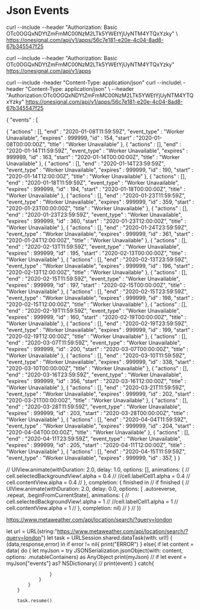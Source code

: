 #  Json Events

 
 curl --include  --header "Authorization: Basic OTc0OGQxNDYtZmFmMC00NzM2LTk5YWEtYjUyNTM4YTQxYzky" \  https://onesignal.com/api/v1/apps/56c7e181-e20e-4c04-8ad8-67b345547f25
 
 curl --include  --header "Authorization: Basic OTc0OGQxNDYtZmFmMC00NzM2LTk5YWEtYjUyNTM4YTQxYzky" https://onesignal.com/api/v1/apps
 
 
 curl --include -header "Content-Type: application/json" curl --include\ -header "Content-Type: application/json" \ --header "Authorization:OTc0OGQxNDYtZmFmMC00NzM2LTk5YWEtYjUyNTM4YTQxYzky"  https://onesignal.com/api/v1/apps/56c7e181-e20e-4c04-8ad8-67b345547f25


{
"events" : [
   
   {
      "actions" : [],
      "end" : "2020-01-08T11:59:59Z",
      "event_type" : "Worker Unavailable",
      "expires" : 999999,
      "id" : 154,
      "start" : "2020-01-08T00:00:00Z",
      "title" : "Worker Unavailable"
   },
   {
      "actions" : [],
      "end" : "2020-01-14T11:59:59Z",
      "event_type" : "Worker Unavailable",
      "expires" : 999999,
      "id" : 163,
      "start" : "2020-01-14T00:00:00Z",
      "title" : "Worker Unavailable"
   },
   {
      "actions" : [],
      "end" : "2020-01-14T23:59:59Z",
      "event_type" : "Worker Unavailable",
      "expires" : 999999,
      "id" : 190,
      "start" : "2020-01-14T12:00:00Z",
      "title" : "Worker Unavailable"
   },
   {
      "actions" : [],
      "end" : "2020-01-18T11:59:59Z",
      "event_type" : "Worker Unavailable",
      "expires" : 999999,
      "id" : 194,
      "start" : "2020-01-18T00:00:00Z",
      "title" : "Worker Unavailable"
   },
   {
      "actions" : [],
      "end" : "2020-01-23T11:59:59Z",
      "event_type" : "Worker Unavailable",
      "expires" : 999999,
      "id" : 359,
      "start" : "2020-01-23T00:00:00Z",
      "title" : "Worker Unavailable"
   },
   {
      "actions" : [],
      "end" : "2020-01-23T23:59:59Z",
      "event_type" : "Worker Unavailable",
      "expires" : 999999,
      "id" : 360,
      "start" : "2020-01-23T12:00:00Z",
      "title" : "Worker Unavailable"
   },
   {
      "actions" : [],
      "end" : "2020-01-24T23:59:59Z",
      "event_type" : "Worker Unavailable",
      "expires" : 999999,
      "id" : 361,
      "start" : "2020-01-24T12:00:00Z",
      "title" : "Worker Unavailable"
   },
   {
      "actions" : [],
      "end" : "2020-02-13T11:59:59Z",
      "event_type" : "Worker Unavailable",
      "expires" : 999999,
      "id" : 195,
      "start" : "2020-02-13T00:00:00Z",
      "title" : "Worker Unavailable"
   },
   {
      "actions" : [],
      "end" : "2020-02-13T23:59:59Z",
      "event_type" : "Worker Unavailable",
      "expires" : 999999,
      "id" : 196,
      "start" : "2020-02-13T12:00:00Z",
      "title" : "Worker Unavailable"
   },
   {
      "actions" : [],
      "end" : "2020-02-15T11:59:59Z",
      "event_type" : "Worker Unavailable",
      "expires" : 999999,
      "id" : 197,
      "start" : "2020-02-15T00:00:00Z",
      "title" : "Worker Unavailable"
   },
   {
      "actions" : [],
      "end" : "2020-02-15T23:59:59Z",
      "event_type" : "Worker Unavailable",
      "expires" : 999999,
      "id" : 198,
      "start" : "2020-02-15T12:00:00Z",
      "title" : "Worker Unavailable"
   },
   {
      "actions" : [],
      "end" : "2020-02-19T11:59:59Z",
      "event_type" : "Worker Unavailable",
      "expires" : 999999,
      "id" : 160,
      "start" : "2020-02-19T00:00:00Z",
      "title" : "Worker Unavailable"
   },
   {
      "actions" : [],
      "end" : "2020-02-19T23:59:59Z",
      "event_type" : "Worker Unavailable",
      "expires" : 999999,
      "id" : 199,
      "start" : "2020-02-19T12:00:00Z",
      "title" : "Worker Unavailable"
   },
   {
      "actions" : [],
      "end" : "2020-03-07T11:59:59Z",
      "event_type" : "Worker Unavailable",
      "expires" : 999999,
      "id" : 200,
      "start" : "2020-03-07T00:00:00Z",
      "title" : "Worker Unavailable"
   },
   {
      "actions" : [],
      "end" : "2020-03-10T11:59:59Z",
      "event_type" : "Worker Unavailable",
      "expires" : 999999,
      "id" : 338,
      "start" : "2020-03-10T00:00:00Z",
      "title" : "Worker Unavailable"
   },
   {
      "actions" : [],
      "end" : "2020-03-16T23:59:59Z",
      "event_type" : "Worker Unavailable",
      "expires" : 999999,
      "id" : 356,
      "start" : "2020-03-16T12:00:00Z",
      "title" : "Worker Unavailable"
   },
   {
      "actions" : [],
      "end" : "2020-03-21T11:59:59Z",
      "event_type" : "Worker Unavailable",
      "expires" : 999999,
      "id" : 202,
      "start" : "2020-03-21T00:00:00Z",
      "title" : "Worker Unavailable"
   },
   {
      "actions" : [],
      "end" : "2020-03-28T11:59:59Z",
      "event_type" : "Worker Unavailable",
      "expires" : 999999,
      "id" : 203,
      "start" : "2020-03-28T00:00:00Z",
      "title" : "Worker Unavailable"
   },
   {
      "actions" : [],
      "end" : "2020-04-04T11:59:59Z",
      "event_type" : "Worker Unavailable",
      "expires" : 999999,
      "id" : 204,
      "start" : "2020-04-04T00:00:00Z",
      "title" : "Worker Unavailable"
   },
   {
      "actions" : [],
      "end" : "2020-04-11T23:59:59Z",
      "event_type" : "Worker Unavailable",
      "expires" : 999999,
      "id" : 205,
      "start" : "2020-04-11T12:00:00Z",
      "title" : "Worker Unavailable"
   },
   {
      "actions" : [],
      "end" : "2020-04-15T11:59:59Z",
      "event_type" : "Worker Unavailable",
      "expires" : 999999,
      "id" : 357,
      }
      }


//            UIView.animate(withDuration: 2.0, delay: 1.0, options: [], animations: {
//                cell.selectedBackgroundView!.alpha = 0.4
//                //cell.labelCell1.alpha = 0.4
//                cell.contentView.alpha = 0.4
//            }, completion: { finished in
//                if finished {
//                    UIView.animate(withDuration: 2.0, delay: 0.0, options: [ .autoreverse, .repeat,  .beginFromCurrentState], animations: {
//                        cell.selectedBackgroundView!.alpha = 1
//                        //cell.labelCell1.alpha = 1
//                        cell.contentView.alpha = 1
//                    }, completion: nil)
//                }
//            })



https://www.metaweather.com/api/location/search/?query=london


let url = URL(string:"https://www.metaweather.com/api/location/search/?query=london")
        let task = URLSession.shared.dataTask(with: url!) { (data,response,error) in
            if error != nil{
                print("ERROR")
            }
            else{
                if let content = data{
                    do {
                        let myJson = try JSONSerialization.jsonObject(with: content, options: .mutableContainers) as AnyObject
                        print(myJson)
//                        if let event = myJson["events"] as? NSDictionary{
//                            print(event)
                    }
                    catch{
                        
                    }
                }
            }
        }
        
        task.resume()
